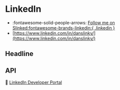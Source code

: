 # LinkedIn

- :fontawesome-solid-people-arrows:
[Follow me on Slinked:fontawesome-brands-linkedin:{ .linkedin } ](<a href="https://www.linkedin.com/comm/mynetwork/discovery-see-all?usecase=PEOPLE_FOLLOWS&followMember=dan-slinky-50a257230">)
- [https://www.linkedin.com/in/danslinky/](https://www.linkedin.com/in/danslinky/)

## Headline



## API

:link: [LinkedIn Developer Portal](https://developer.linkedin.com/)

